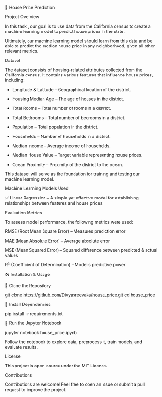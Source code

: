 🏡 House Price Prediction

Project Overview

In this task , our goal is to use data from the California census to create a machine learning model to predict house prices in the state.

Ultimately, our machine learning model should learn from this data and be able to predict the median house price in any neighborhood, given all other relevant metrics.

Dataset

The dataset consists of housing-related attributes collected from the California census. It contains various features that influence house prices, including:

- Longitude & Latitude – Geographical location of the district.

- Housing Median Age – The age of houses in the district.

- Total Rooms – Total number of rooms in a district.

- Total Bedrooms – Total number of bedrooms in a district.

- Population – Total population in the district.

- Households – Number of households in a district.

- Median Income – Average income of households.

- Median House Value – Target variable representing house prices.

- Ocean Proximity – Proximity of the district to the ocean.

This dataset will serve as the foundation for training and testing our machine learning model.

Machine Learning Models Used

✅ Linear Regression – A simple yet effective model for establishing relationships between features and house prices.

Evaluation Metrics

To assess model performance, the following metrics were used:

RMSE (Root Mean Square Error) – Measures prediction error

MAE (Mean Absolute Error) – Average absolute error

MSE (Mean Squared Error) – Squared difference between predicted & actual values

R² (Coefficient of Determination) – Model's predictive power

🛠 Installation & Usage

🔹 Clone the Repository

git clone https://github.com/Divyasreevaka/house_price.git cd house_price

🔹 Install Dependencies

pip install -r requirements.txt

🔹 Run the Jupyter Notebook

jupyter notebook house_price.ipynb

Follow the notebook to explore data, preprocess it, train models, and evaluate results.

License

This project is open-source under the MIT License.

Contributions

Contributions are welcome! Feel free to open an issue or submit a pull request to improve the project. 
